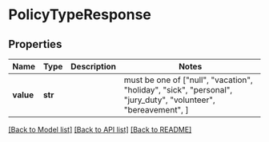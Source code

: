 # PolicyTypeResponse


## Properties
Name | Type | Description | Notes
------------ | ------------- | ------------- | -------------
**value** | **str** |  |  must be one of ["null", "vacation", "holiday", "sick", "personal", "jury_duty", "volunteer", "bereavement", ]

[[Back to Model list]](../README.md#documentation-for-models) [[Back to API list]](../README.md#documentation-for-api-endpoints) [[Back to README]](../README.md)



